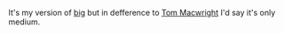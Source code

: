 It's my version of [big](https://github.com/tmcw/big) but in defference to [Tom Macwright](http://macwright.org) I'd say it's only medium.